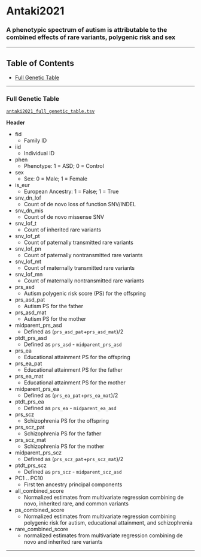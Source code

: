 # Antaki2021

### A phenotypic spectrum of autism is attributable to the combined effects of rare variants, polygenic risk and sex

-------------

## Table of Contents
* [Full Genetic Table](#full-genetic-table)


-------

### Full Genetic Table

[`antaki2021_full_genetic_table.tsv`](https://github.com/sebatlab/Antaki2021/blob/main/antaki2021_full_genetic_table.tsv)

**Header**

* fid
  * Family ID
* iid
  * Individual ID
* phen
  * Phenotype: 1 = ASD; 0 = Control
* sex
  * Sex: 0 = Male; 1 =  Female
* is_eur
  * European Ancestry: 1 = False; 1 = True
* snv_dn_lof
  * Count of de novo loss of function SNV/INDEL 
* snv_dn_mis
  * Count of de novo missense SNV
* snv_lof_t
  * Count of inherited rare variants
* snv_lof_pt
  * Count of paternally transmitted rare variants
* snv_lof_pn
  * Count of paternally nontransmitted rare variants 
* snv_lof_mt
  * Count of maternally transmitted rare variants
* snv_lof_mn
  * Count of maternally nontransmitted rare variants
* prs_asd
  * Autism polygenic risk score (PS) for the offspring 
* prs_asd_pat
  * Autism PS for the father
* prs_asd_mat
  * Autism PS for the mother
* midparent_prs_asd
  * Defined as (`prs_asd_pat`+`prs_asd_mat`)/2
* ptdt_prs_asd
  * Defined as `prs_asd` - `midparent_prs_asd` 
* prs_ea
  * Educational attainment PS for the offspring
* prs_ea_pat
  * Educational attainment PS for the father
* prs_ea_mat
  * Educational attainment PS for the mother
* midparent_prs_ea
  * Defined as (`prs_ea_pat`+`prs_ea_mat`)/2
* ptdt_prs_ea
  * Defined as `prs_ea` - `midparent_ea_asd` 
* prs_scz
  * Schizophrenia PS for the offspring
* prs_scz_pat
  * Schizophrenia PS for the father
* prs_scz_mat
  * Schizophrenia PS for the mother
* midparent_prs_scz
  * Defined as (`prs_scz_pat`+`prs_scz_mat`)/2
* ptdt_prs_scz
  * Defined as `prs_scz` - `midparent_scz_asd` 
* PC1 .. PC10
  * First ten ancestry principal components
* all_combined_score
  * Normalized estimates from multivariate regression combining de novo, inherited rare, and common variants
* ps_combined_score
  * Normalized estimates from multivariate regression combining polygenic risk for autism, educational attainment, and schizophrenia
* rare_combined_score
  * normalized estimates from multivariate regression combining de novo and inherited rare variants 

---------------
